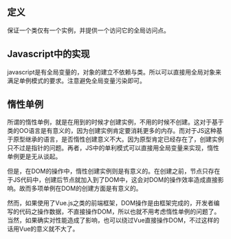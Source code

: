 ## 定义

保证一个类仅有一个实例，并提供一个访问它的全局访问点。

## Javascript中的实现

javascript是有全局变量的，对象的建立不依赖与类。所以可以直接用全局对象来满足单例模式的要求。注意避免全局变量污染即可。


## 惰性单例

所谓的惰性单例，就是在用到的时候才创建实例，不用的时候不创建。这对于基于类的OO语言是有意义的，因为创建实例肯定要消耗更多的内存。而对于JS这种基于原型继承的语言，是否惰性创建意义不大。因为原型肯定已经存在了，创建实例只不过是指针的问题。再者，JS中的单利模式可以直接用全局变量来实现，惰性单例更是无从谈起。

但是，在DOM的操作中，惰性创建实例则是有意义的。在创建之前，节点只存在于JS代码中，创建后节点就加入到了DOM中，这会对DOM的操作效率造成直接影响。故而多项单例在DOM的创建方面是有意义的。

然而，如果使用了Vue.js之类的前端框架，DOM操作是由框架完成的，开发者编写的代码之操作数据，不直接操作DOM，所以也就不用考虑惰性单例的问题了。当然，如果确实对性能造成了影响，也可以绕过Vue直接操作DOM，不过这样的话用Vue的意义就不大了。



